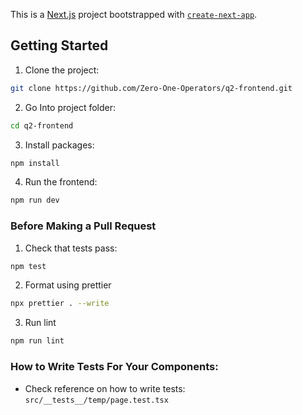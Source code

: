 This is a [Next.js](https://nextjs.org) project bootstrapped with [`create-next-app`](https://nextjs.org/docs/app/api-reference/cli/create-next-app).

## Getting Started

1. Clone the project:

```bash
git clone https://github.com/Zero-One-Operators/q2-frontend.git
```
2. Go Into project folder:

```bash
cd q2-frontend
```
3. Install packages:

```bash
npm install
```

4. Run the frontend:

```bash
npm run dev
```

### Before Making a Pull Request

1. Check that tests pass:

```bash
npm test
```

2. Format using prettier
```bash
npx prettier . --write
```

3. Run lint
```bash
npm run lint
```

### How to Write Tests For Your Components:

- Check reference on how to write tests: `src/__tests__/temp/page.test.tsx`

